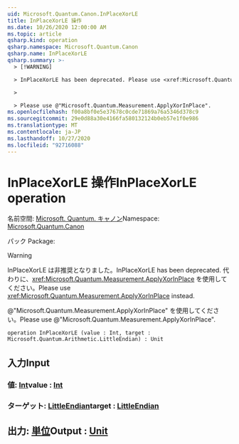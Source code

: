 ```yaml
---
uid: Microsoft.Quantum.Canon.InPlaceXorLE
title: InPlaceXorLE 操作
ms.date: 10/26/2020 12:00:00 AM
ms.topic: article
qsharp.kind: operation
qsharp.namespace: Microsoft.Quantum.Canon
qsharp.name: InPlaceXorLE
qsharp.summary: >-
  > [!WARNING]

  > InPlaceXorLE has been deprecated. Please use <xref:Microsoft.Quantum.Measurement.ApplyXorInPlace> instead.

  >

  > Please use @"Microsoft.Quantum.Measurement.ApplyXorInPlace".
ms.openlocfilehash: f00a8bf0e5e37678c0cde71869a76a5346d378c9
ms.sourcegitcommit: 29e0d88a30e4166fa580132124b0eb57e1f0e986
ms.translationtype: MT
ms.contentlocale: ja-JP
ms.lasthandoff: 10/27/2020
ms.locfileid: "92716088"
---
```

# <a name="inplacexorle-operation"></a><span data-ttu-id="4cacd-102">InPlaceXorLE 操作</span><span class="sxs-lookup"><span data-stu-id="4cacd-102">InPlaceXorLE operation</span></span>

<span data-ttu-id="4cacd-103">名前空間: [Microsoft. Quantum. キャノン](xref:Microsoft.Quantum.Canon)</span><span class="sxs-lookup"><span data-stu-id="4cacd-103">Namespace: [Microsoft.Quantum.Canon](xref:Microsoft.Quantum.Canon)</span></span>

<span data-ttu-id="4cacd-104">パック [](https://nuget.org/packages/)</span><span class="sxs-lookup"><span data-stu-id="4cacd-104">Package: [](https://nuget.org/packages/)</span></span>


> [!WARNING]
> <span data-ttu-id="4cacd-105">InPlaceXorLE は非推奨となりました。</span><span class="sxs-lookup"><span data-stu-id="4cacd-105">InPlaceXorLE has been deprecated.</span></span> <span data-ttu-id="4cacd-106">代わりに、<xref:Microsoft.Quantum.Measurement.ApplyXorInPlace> を使用してください。</span><span class="sxs-lookup"><span data-stu-id="4cacd-106">Please use <xref:Microsoft.Quantum.Measurement.ApplyXorInPlace> instead.</span></span>
>
> <span data-ttu-id="4cacd-107">@"Microsoft.Quantum.Measurement.ApplyXorInPlace" を使用してください。</span><span class="sxs-lookup"><span data-stu-id="4cacd-107">Please use @"Microsoft.Quantum.Measurement.ApplyXorInPlace".</span></span>



```qsharp
operation InPlaceXorLE (value : Int, target : Microsoft.Quantum.Arithmetic.LittleEndian) : Unit
```


## <a name="input"></a><span data-ttu-id="4cacd-108">入力</span><span class="sxs-lookup"><span data-stu-id="4cacd-108">Input</span></span>

### <a name="value--int"></a><span data-ttu-id="4cacd-109">値: [Int](xref:microsoft.quantum.lang-ref.int)</span><span class="sxs-lookup"><span data-stu-id="4cacd-109">value : [Int](xref:microsoft.quantum.lang-ref.int)</span></span>




### <a name="target--littleendian"></a><span data-ttu-id="4cacd-110">ターゲット: [LittleEndian](xref:Microsoft.Quantum.Arithmetic.LittleEndian)</span><span class="sxs-lookup"><span data-stu-id="4cacd-110">target : [LittleEndian](xref:Microsoft.Quantum.Arithmetic.LittleEndian)</span></span>





## <a name="output--unit"></a><span data-ttu-id="4cacd-111">出力: [単位](xref:microsoft.quantum.lang-ref.unit)</span><span class="sxs-lookup"><span data-stu-id="4cacd-111">Output : [Unit](xref:microsoft.quantum.lang-ref.unit)</span></span>

